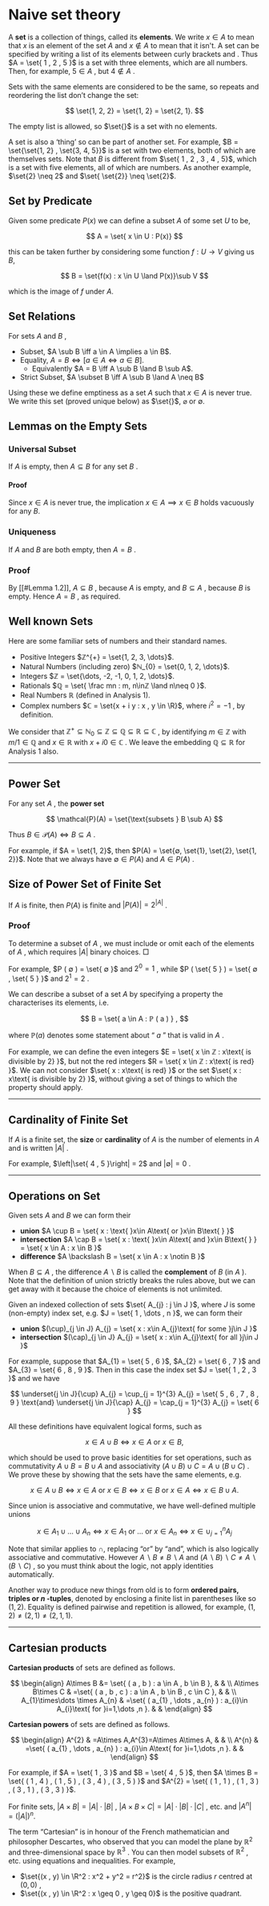 # Naive set theory

A **set** is a collection of things, called its **elements**. We write $x \in A$ to mean that $x$ is an element of the set $A$ and $x \notin A$ to mean that it isn't. A set can be specified by writing a list of its elements between curly brackets and . Thus $A = \set{ 1 , 2 , 5 }$ is a set with three elements, which are all numbers. Then, for example, $5 \in A$ , but $4 \notin A$ .

Sets with the same elements are considered to be the same, so repeats and reordering the list don’t change the set:

$$
\set{1, 2, 2} = \set{1, 2} = \set{2, 1}.
$$

The empty list is allowed, so $\set{}$ is a set with no elements.

A set is also a ‘thing’ so can be part of another set. For example, $B = \set{\set{1, 2} , \set{3, 4, 5}}$ is a set with two elements, both of which are themselves sets. Note that $B$ is different from $\set{ 1 , 2 , 3 , 4 , 5}$, which is a set with five elements, all of which are numbers. As another example, $\set{2} \neq 2$ and $\set{ \set{2}} \neq \set{2}$.

## Set by Predicate

Given some predicate $P(x)$ we can define a subset $A$ of some set $U$ to be,

$$
A = \set{ x \in U : P(x)}
$$

this can be taken further by considering some function $f : U \to V$ giving us $B$,

$$
B = \set{f(x) : x \in U \land P(x)}\sub V
$$

which is the image of $f$ under $A$.

## Set Relations

For sets $A$ and $B$ ,

- Subset, $A \sub B \iff a \in A \implies a \in B$.
- Equality, $A = B \iff \Big[a \in A \iff a \in B\Big]$.
    - Equivalently $A = B \iff A \sub B \land B \sub A$.
- Strict Subset, $A \subset B \iff A \sub B \land A \neq B$

Using these we define emptiness as a set $A$ such that $x \in A$ is never true. We write this set (proved unique below) as $\set{}$, $\varnothing$ or $\emptyset$.

## Lemmas on the Empty Sets

### Universal Subset

If $A$ is empty, then $A \subseteq B$ for any set $B$ .

#### Proof

Since $x \in A$ is never true, the implication $x \in A \implies x \in B$ holds vacuously for any $B$.

### Uniqueness

If $A$ and $B$ are both empty, then $A = B$ .

### Proof

By [[#Lemma 1.2]], $A \subseteq B$ , because $A$ is empty, and $B \subseteq A$ , because $B$ is empty. Hence $A = B$ , as required.

## Well known Sets

Here are some familiar sets of numbers and their standard names.

- Positive Integers $ℤ^{+} = \set{1, 2, 3, \dots}$.
- Natural Numbers (including zero) $ℕ_{0} = \set{0, 1, 2, \dots}$.
- Integers $ℤ = \set{\dots, -2, -1, 0, 1, 2, \dots}$.
- Rationals $ℚ = \set{ \frac mn : m, n\inℤ \land n\neq 0 }$.
- Real Numbers $ℝ$ (defined in Analysis 1).
- Complex numbers $ℂ = \set{x + i y : x , y \in \R}$, where $i^{2} = - 1$ , by definition.

We consider that $ℤ^{+} \subseteq ℕ_{0} \subseteq ℤ \subseteq ℚ \subseteq ℝ \subseteq ℂ$ , by identifying $m \in ℤ$ with $m / 1 \in ℚ$ and $x \in ℝ$ with $x + i 0 \in ℂ$ . We leave the embedding $ℚ \subseteq ℝ$ for Analysis 1 also.

---

## Power Set

For any set $A$ , the **power set**

$$
\mathcal{P}(A) = \set{\text{subsets } B \sub A}
$$

Thus $B \in \mathcal{P}(A) \iff B \subseteq A$ .

For example, if $A = \set{1, 2}$, then $P(A) = \set{∅, \set{1}, \set{2}, \set{1, 2}}$. Note that we always have $∅ \in P(A)$ and $A \in P (A)$ .

## Size of Power Set of Finite Set

If $A$ is finite, then $P ( A )$ is finite and $\left|P ( A )\right| = 2^{\left|A\right|}$ .

### Proof

To determine a subset of $A$ , we must include or omit each of the elements of $A$ , which requires $\left|A\right|$ binary choices. □

For example, $P ( ∅ ) = \set{ ∅ }$ and $2^{0} = 1$ , while $P ( \set{ 5 } ) = \set{ ∅ , \set{ 5 } }$ and $2^{1} = 2$ .

We can describe a subset of a set $A$ by specifying a property the characterises its elements, i.e.

$$
B = \set{ a \in A : ℙ ( a ) } ,
$$

where $ℙ ( a )$ denotes some statement about “ $a$ ” that is valid in $A$ .

For example, we can define the even integers $E = \set{ x \in ℤ : x\text{ is divisible by 2} }$, but not the red integers $R = \set{ x \in ℤ : x\text{ is red} }$. We can not consider $\set{ x : x\text{ is red} }$ or the set $\set{ x : x\text{ is divisible by 2} }$, without giving a set of things to which the property should apply.

---

## Cardinality of Finite Set

If $A$ is a finite set, the **size** or **cardinality** of $A$ is the number of elements in $A$ and is written $\left|A\right|$ .

For example, $\left|\set{ 4 , 5 }\right| = 2$ and $\left|∅\right| = 0$ .

---

## Operations on Set

Given sets $A$ and $B$ we can form their

- **union** $A \cup B = \set{ x : \text{ }x\in A\text{ or }x\in B\text{ } }$
- **intersection** $A \cap B = \set{ x : \text{ }x\in A\text{ and }x\in B\text{ } } = \set{ x \in A : x \in B }$
- **difference** $A \backslash B = \set{ x \in A : x \notin B }$

When $B \subseteq A$ , the difference $A \backslash B$ is called the **complement** of $B$ (in $A$ ). Note that the definition of union strictly breaks the rules above, but we can get away with it because the choice of elements is not unlimited.

Given an indexed collection of sets $\set{ A_{j} : j \in J }$, where $J$ is some (non-empty) index set, e.g. $J = \set{ 1 , \dots  , n }$, we can form their

- **union** $(\cup)_{j \in J} A_{j} = \set{ x : x\in A_{j}\text{ for some }j\in J }$
- **intersection** $(\cap)_{j \in J} A_{j} = \set{ x : x\in A_{j}\text{ for all }j\in J }$

For example, suppose that $A_{1} = \set{ 5 , 6 }$, $A_{2} = \set{ 6 , 7 }$ and $A_{3} = \set{ 6 , 8 , 9 }$. Then in this case the index set $J = \set{ 1 , 2 , 3 }$ and we have

$$
\underset{j \in J}{\cup} A_{j} = \cup_{j = 1}^{3} A_{j} = \set{ 5 , 6 , 7 , 8 , 9 } \text{and} \underset{j \in J}{\cap} A_{j} = \cap_{j = 1}^{3} A_{j} = \set{ 6 }
$$

All these definitions have equivalent logical forms, such as

$$
x \in A \cup B \Leftrightarrow x\in A\text{ or }x\in B ,
$$

which should be used to prove basic identities for set operations, such as commutativity $A \cup B = B \cup A$ and associativity $( A \cup B ) \cup C = A \cup ( B \cup C )$ . We prove these by showing that the sets have the same elements, e.g.

$$
x \in A \cup B \Leftrightarrow x\in A\text{ or }x\in B \Leftrightarrow x\in B\text{ or }x\in A \Leftrightarrow x \in B \cup A .
$$

Since union is associative and commutative, we have well-defined multiple unions

$$
x \in A_{1} \cup \dots  \cup A_{n} \Leftrightarrow x\in A_{1}\text{ or }\dots \text{ or }x\in A_{n} \Leftrightarrow x \in \cup_{j = 1}^{n} A_{j}
$$

Note that similar applies to $\cap$, replacing “or” by “and”, which is also logically associative and commutative. However $A\backslash B\neq B\backslash A$ and $( A \backslash B )\backslash C\neq A\backslash( B \backslash C )$ , so you must think about the logic, not apply identities automatically.

Another way to produce new things from old is to form **ordered pairs, triples or $n$ -tuples**, denoted by enclosing a finite list in parentheses like so $(1,2)$. Equality is defined pairwise and repetition is allowed, for example, $(1, 2) \neq (2, 1) \neq (2, 1, 1)$.

---

## Cartesian products

**Cartesian products** of sets are defined as follows.

$$
\begin{align}
A\times B &= \set{ ( a , b ) : a \in A , b \in B }, & & \\ A\times B\times C & =\set{ ( a , b , c ) : a \in A , b \in B , c \in C }, & & \\ A_{1}\times\dots \times A_{n} & =\set{ ( a_{1} , \dots  , a_{n} ) : a_{i}\in A_{i}\text{ for }i=1,\dots ,n }. & &
\end{align}
$$

**Cartesian powers** of sets are defined as follows.

$$
\begin{align}
A^{2} & =A\times A,A^{3}=A\times A\times A, & & \\ A^{n} & =\set{ ( a_{1} , \dots  , a_{n} ) : a_{i}\in A\text{ for }i=1,\dots ,n }. & &
\end{align}
$$

For example, if $A = \set{ 1 , 3 }$ and $B = \set{ 4 , 5 }$, then $A \times B = \set{ ( 1 , 4 ) , ( 1 , 5 ) , ( 3 , 4 ) , ( 3 , 5 ) }$ and $A^{2} = \set{ ( 1 , 1 ) , ( 1 , 3 ) , ( 3 , 1 ) , ( 3 , 3 ) }$.

For finite sets, $\left|A \times B\right| =\left|A\right|\cdot\left|B\right|$ , $\left|A \times B \times C\right| =\left|A\right|\cdot\left|B\right|\cdot\left|C\right|$ , etc. and $\left|A^{n}\right| =(\left|A\right|)^{n}$.

The term “Cartesian” is in honour of the French mathematician and philosopher Descartes, who observed that you can model the plane by $ℝ^{2}$ and three-dimensional space by $ℝ^{3}$ . You can then model subsets of $ℝ^{2}$ , etc. using equations and inequalities. For example,

- $\set{(x , y) \in \R^2 : x^2 + y^2 = r^2}$ is the circle radius $r$ centred at $( 0 , 0 )$ ,
- $\set{(x , y) \in \R^2 : x \geq 0 , y \geq 0}$ is the positive quadrant.
